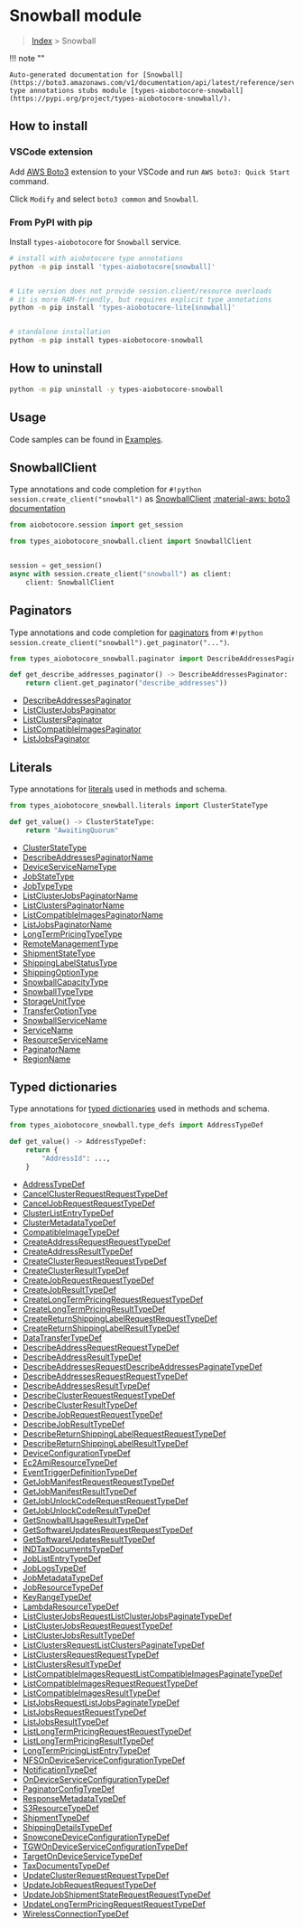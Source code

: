 # Snowball module

> [Index](../README.md) > Snowball


!!! note ""

    Auto-generated documentation for [Snowball](https://boto3.amazonaws.com/v1/documentation/api/latest/reference/services/snowball.html#Snowball)
    type annotations stubs module [types-aiobotocore-snowball](https://pypi.org/project/types-aiobotocore-snowball/).

## How to install

### VSCode extension

Add [AWS Boto3](https://marketplace.visualstudio.com/items?itemName=Boto3typed.boto3-ide)
extension to your VSCode and run `AWS boto3: Quick Start` command.

Click `Modify` and select `boto3 common` and `Snowball`.

### From PyPI with pip

Install `types-aiobotocore` for `Snowball` service.

```bash
# install with aiobotocore type annotations
python -m pip install 'types-aiobotocore[snowball]'


# Lite version does not provide session.client/resource overloads
# it is more RAM-friendly, but requires explicit type annotations
python -m pip install 'types-aiobotocore-lite[snowball]'


# standalone installation
python -m pip install types-aiobotocore-snowball
```



## How to uninstall

```bash
python -m pip uninstall -y types-aiobotocore-snowball
```

## Usage

Code samples can be found in [Examples](./usage.md).

## SnowballClient

Type annotations and code completion for  `#!python session.create_client("snowball")` as [SnowballClient](./client.md)
[:material-aws: boto3 documentation](https://boto3.amazonaws.com/v1/documentation/api/latest/reference/services/snowball.html#Snowball.Client)

```python title="Usage example"
from aiobotocore.session import get_session

from types_aiobotocore_snowball.client import SnowballClient


session = get_session()
async with session.create_client("snowball") as client:
    client: SnowballClient
```


## Paginators

Type annotations and code completion for
[paginators](./paginators.md)
from `#!python session.create_client("snowball").get_paginator("...")`.

```python title="Usage example"
from types_aiobotocore_snowball.paginator import DescribeAddressesPaginator

def get_describe_addresses_paginator() -> DescribeAddressesPaginator:
    return client.get_paginator("describe_addresses"))
```

- [DescribeAddressesPaginator](./paginators.md#describeaddressespaginator)
- [ListClusterJobsPaginator](./paginators.md#listclusterjobspaginator)
- [ListClustersPaginator](./paginators.md#listclusterspaginator)
- [ListCompatibleImagesPaginator](./paginators.md#listcompatibleimagespaginator)
- [ListJobsPaginator](./paginators.md#listjobspaginator)








## Literals

Type annotations for [literals](./literals.md) used in methods and schema.

```python title="Usage example"
from types_aiobotocore_snowball.literals import ClusterStateType

def get_value() -> ClusterStateType:
    return "AwaitingQuorum"
```

- [ClusterStateType](./literals.md#clusterstatetype)
- [DescribeAddressesPaginatorName](./literals.md#describeaddressespaginatorname)
- [DeviceServiceNameType](./literals.md#deviceservicenametype)
- [JobStateType](./literals.md#jobstatetype)
- [JobTypeType](./literals.md#jobtypetype)
- [ListClusterJobsPaginatorName](./literals.md#listclusterjobspaginatorname)
- [ListClustersPaginatorName](./literals.md#listclusterspaginatorname)
- [ListCompatibleImagesPaginatorName](./literals.md#listcompatibleimagespaginatorname)
- [ListJobsPaginatorName](./literals.md#listjobspaginatorname)
- [LongTermPricingTypeType](./literals.md#longtermpricingtypetype)
- [RemoteManagementType](./literals.md#remotemanagementtype)
- [ShipmentStateType](./literals.md#shipmentstatetype)
- [ShippingLabelStatusType](./literals.md#shippinglabelstatustype)
- [ShippingOptionType](./literals.md#shippingoptiontype)
- [SnowballCapacityType](./literals.md#snowballcapacitytype)
- [SnowballTypeType](./literals.md#snowballtypetype)
- [StorageUnitType](./literals.md#storageunittype)
- [TransferOptionType](./literals.md#transferoptiontype)
- [SnowballServiceName](./literals.md#snowballservicename)
- [ServiceName](./literals.md#servicename)
- [ResourceServiceName](./literals.md#resourceservicename)
- [PaginatorName](./literals.md#paginatorname)
- [RegionName](./literals.md#regionname)




## Typed dictionaries

Type annotations for [typed dictionaries](./type_defs.md) used in methods and schema.

```python title="Usage example"
from types_aiobotocore_snowball.type_defs import AddressTypeDef

def get_value() -> AddressTypeDef:
    return {
        "AddressId": ...,
    }
```

- [AddressTypeDef](./type_defs.md#addresstypedef)
- [CancelClusterRequestRequestTypeDef](./type_defs.md#cancelclusterrequestrequesttypedef)
- [CancelJobRequestRequestTypeDef](./type_defs.md#canceljobrequestrequesttypedef)
- [ClusterListEntryTypeDef](./type_defs.md#clusterlistentrytypedef)
- [ClusterMetadataTypeDef](./type_defs.md#clustermetadatatypedef)
- [CompatibleImageTypeDef](./type_defs.md#compatibleimagetypedef)
- [CreateAddressRequestRequestTypeDef](./type_defs.md#createaddressrequestrequesttypedef)
- [CreateAddressResultTypeDef](./type_defs.md#createaddressresulttypedef)
- [CreateClusterRequestRequestTypeDef](./type_defs.md#createclusterrequestrequesttypedef)
- [CreateClusterResultTypeDef](./type_defs.md#createclusterresulttypedef)
- [CreateJobRequestRequestTypeDef](./type_defs.md#createjobrequestrequesttypedef)
- [CreateJobResultTypeDef](./type_defs.md#createjobresulttypedef)
- [CreateLongTermPricingRequestRequestTypeDef](./type_defs.md#createlongtermpricingrequestrequesttypedef)
- [CreateLongTermPricingResultTypeDef](./type_defs.md#createlongtermpricingresulttypedef)
- [CreateReturnShippingLabelRequestRequestTypeDef](./type_defs.md#createreturnshippinglabelrequestrequesttypedef)
- [CreateReturnShippingLabelResultTypeDef](./type_defs.md#createreturnshippinglabelresulttypedef)
- [DataTransferTypeDef](./type_defs.md#datatransfertypedef)
- [DescribeAddressRequestRequestTypeDef](./type_defs.md#describeaddressrequestrequesttypedef)
- [DescribeAddressResultTypeDef](./type_defs.md#describeaddressresulttypedef)
- [DescribeAddressesRequestDescribeAddressesPaginateTypeDef](./type_defs.md#describeaddressesrequestdescribeaddressespaginatetypedef)
- [DescribeAddressesRequestRequestTypeDef](./type_defs.md#describeaddressesrequestrequesttypedef)
- [DescribeAddressesResultTypeDef](./type_defs.md#describeaddressesresulttypedef)
- [DescribeClusterRequestRequestTypeDef](./type_defs.md#describeclusterrequestrequesttypedef)
- [DescribeClusterResultTypeDef](./type_defs.md#describeclusterresulttypedef)
- [DescribeJobRequestRequestTypeDef](./type_defs.md#describejobrequestrequesttypedef)
- [DescribeJobResultTypeDef](./type_defs.md#describejobresulttypedef)
- [DescribeReturnShippingLabelRequestRequestTypeDef](./type_defs.md#describereturnshippinglabelrequestrequesttypedef)
- [DescribeReturnShippingLabelResultTypeDef](./type_defs.md#describereturnshippinglabelresulttypedef)
- [DeviceConfigurationTypeDef](./type_defs.md#deviceconfigurationtypedef)
- [Ec2AmiResourceTypeDef](./type_defs.md#ec2amiresourcetypedef)
- [EventTriggerDefinitionTypeDef](./type_defs.md#eventtriggerdefinitiontypedef)
- [GetJobManifestRequestRequestTypeDef](./type_defs.md#getjobmanifestrequestrequesttypedef)
- [GetJobManifestResultTypeDef](./type_defs.md#getjobmanifestresulttypedef)
- [GetJobUnlockCodeRequestRequestTypeDef](./type_defs.md#getjobunlockcoderequestrequesttypedef)
- [GetJobUnlockCodeResultTypeDef](./type_defs.md#getjobunlockcoderesulttypedef)
- [GetSnowballUsageResultTypeDef](./type_defs.md#getsnowballusageresulttypedef)
- [GetSoftwareUpdatesRequestRequestTypeDef](./type_defs.md#getsoftwareupdatesrequestrequesttypedef)
- [GetSoftwareUpdatesResultTypeDef](./type_defs.md#getsoftwareupdatesresulttypedef)
- [INDTaxDocumentsTypeDef](./type_defs.md#indtaxdocumentstypedef)
- [JobListEntryTypeDef](./type_defs.md#joblistentrytypedef)
- [JobLogsTypeDef](./type_defs.md#joblogstypedef)
- [JobMetadataTypeDef](./type_defs.md#jobmetadatatypedef)
- [JobResourceTypeDef](./type_defs.md#jobresourcetypedef)
- [KeyRangeTypeDef](./type_defs.md#keyrangetypedef)
- [LambdaResourceTypeDef](./type_defs.md#lambdaresourcetypedef)
- [ListClusterJobsRequestListClusterJobsPaginateTypeDef](./type_defs.md#listclusterjobsrequestlistclusterjobspaginatetypedef)
- [ListClusterJobsRequestRequestTypeDef](./type_defs.md#listclusterjobsrequestrequesttypedef)
- [ListClusterJobsResultTypeDef](./type_defs.md#listclusterjobsresulttypedef)
- [ListClustersRequestListClustersPaginateTypeDef](./type_defs.md#listclustersrequestlistclusterspaginatetypedef)
- [ListClustersRequestRequestTypeDef](./type_defs.md#listclustersrequestrequesttypedef)
- [ListClustersResultTypeDef](./type_defs.md#listclustersresulttypedef)
- [ListCompatibleImagesRequestListCompatibleImagesPaginateTypeDef](./type_defs.md#listcompatibleimagesrequestlistcompatibleimagespaginatetypedef)
- [ListCompatibleImagesRequestRequestTypeDef](./type_defs.md#listcompatibleimagesrequestrequesttypedef)
- [ListCompatibleImagesResultTypeDef](./type_defs.md#listcompatibleimagesresulttypedef)
- [ListJobsRequestListJobsPaginateTypeDef](./type_defs.md#listjobsrequestlistjobspaginatetypedef)
- [ListJobsRequestRequestTypeDef](./type_defs.md#listjobsrequestrequesttypedef)
- [ListJobsResultTypeDef](./type_defs.md#listjobsresulttypedef)
- [ListLongTermPricingRequestRequestTypeDef](./type_defs.md#listlongtermpricingrequestrequesttypedef)
- [ListLongTermPricingResultTypeDef](./type_defs.md#listlongtermpricingresulttypedef)
- [LongTermPricingListEntryTypeDef](./type_defs.md#longtermpricinglistentrytypedef)
- [NFSOnDeviceServiceConfigurationTypeDef](./type_defs.md#nfsondeviceserviceconfigurationtypedef)
- [NotificationTypeDef](./type_defs.md#notificationtypedef)
- [OnDeviceServiceConfigurationTypeDef](./type_defs.md#ondeviceserviceconfigurationtypedef)
- [PaginatorConfigTypeDef](./type_defs.md#paginatorconfigtypedef)
- [ResponseMetadataTypeDef](./type_defs.md#responsemetadatatypedef)
- [S3ResourceTypeDef](./type_defs.md#s3resourcetypedef)
- [ShipmentTypeDef](./type_defs.md#shipmenttypedef)
- [ShippingDetailsTypeDef](./type_defs.md#shippingdetailstypedef)
- [SnowconeDeviceConfigurationTypeDef](./type_defs.md#snowconedeviceconfigurationtypedef)
- [TGWOnDeviceServiceConfigurationTypeDef](./type_defs.md#tgwondeviceserviceconfigurationtypedef)
- [TargetOnDeviceServiceTypeDef](./type_defs.md#targetondeviceservicetypedef)
- [TaxDocumentsTypeDef](./type_defs.md#taxdocumentstypedef)
- [UpdateClusterRequestRequestTypeDef](./type_defs.md#updateclusterrequestrequesttypedef)
- [UpdateJobRequestRequestTypeDef](./type_defs.md#updatejobrequestrequesttypedef)
- [UpdateJobShipmentStateRequestRequestTypeDef](./type_defs.md#updatejobshipmentstaterequestrequesttypedef)
- [UpdateLongTermPricingRequestRequestTypeDef](./type_defs.md#updatelongtermpricingrequestrequesttypedef)
- [WirelessConnectionTypeDef](./type_defs.md#wirelessconnectiontypedef)


